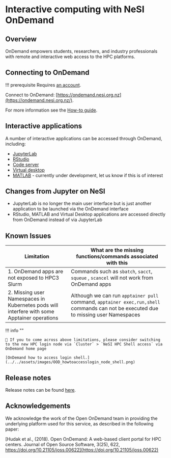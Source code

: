 # Interactive computing with NeSI OnDemand

## Overview

OnDemand empowers students, researchers, and industry professionals with remote and interactive web access to the HPC platforms.

## Connecting to OnDemand

!!! prerequisite
     Requires [an account](https://www.nesi.org.nz/researchers/apply-access-our-services).

Connect to OnDemand: [https://ondemand.nesi.org.nz](https://ondemand.nesi.org.nz/).

For more information see the [How-to guide](how_to_guide.md).

## Interactive applications

A number of interactive applications can be accessed through OnDemand, including:

- [JupyterLab](Apps/JupyterLab/index.md)
- [RStudio](Apps/RStudio.md)
- [Code server](Apps/code_server.md)
- [Virtual desktop](Apps/virtual_desktop.md)
- [MATLAB](Apps/MATLAB.md) - currently under development, let us know if this is of interest

## Changes from Jupyter on NeSI

- JupyterLab is no longer the main user interface but is just another application to be launched via the OnDemand interface
- RStudio, MATLAB and Virtual Desktop applications are accessed directly from OnDemand instead of via JupyterLab

## Known Issues

| Limitation                                |  What are the missing functions/commands associated with this|
--------------------------------------------|--------------------------------------------------------------|
|1. OnDemand apps are not exposed to HPC3 Slurm | Commands such as `sbatch`, `sacct`, `squeue` , `scancel` will not work from OnDemand apps|
|2. Missing user Namespaces in Kubernetes pods will interfere with some Apptainer operations| Although we can run `apptainer pull` command, `apptainer exec,run,shell` commands can not be executed due to missing user Namespaces|

!!! info ""

    🙋 If you to come across above limitations, please consider switching to the new HPC login node via `Cluster` > `NeSI HPC Shell access` via OnDemand home page

    [OnDemand how to access login shell.](../../assets/images/OOD_howtoaccesslogin_node_shell.png)

## Release notes

Release notes can be found [here](Release_Notes/index.md).

## Acknowledgements

We acknowledge the work of the Open OnDemand team in providing the underlying platform used for this service, as described in the following paper:

[Hudak et al., (2018). Open OnDemand: A web-based client portal for HPC centers. Journal of Open Source Software, 3(25), 622, https://doi.org/10.21105/joss.00622](https://doi.org/10.21105/joss.00622)
